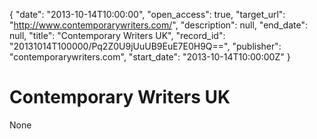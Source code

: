{
  "date": "2013-10-14T10:00:00", 
  "open_access": true, 
  "target_url": "http://www.contemporarywriters.com/", 
  "description": null, 
  "end_date": null, 
  "title": "Contemporary Writers UK", 
  "record_id": "20131014T100000/Pq2Z0U9jUuUB9EuE7E0H9Q==", 
  "publisher": "contemporarywriters.com", 
  "start_date": "2013-10-14T10:00:00Z"
}

# Contemporary Writers UK

None